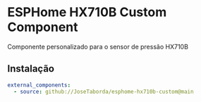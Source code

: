 # ESPHome HX710B Custom Component
Componente personalizado para o sensor de pressão HX710B

## Instalação
```yaml
external_components:
  - source: github://JoseTaborda/esphome-hx710b-custom@main
